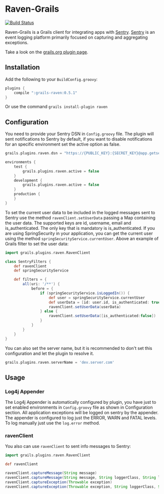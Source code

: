 # Raven-Grails

[![Build Status](https://secure.travis-ci.org/informant-army/raven-grails.png?branch=master)](https://travis-ci.org/informant-army/raven-grails)

Raven-Grails is a Grails client for integrating apps with [Sentry](http://www.getsentry.com). [Sentry](http://www.getsentry.com) is an event logging platform primarily focused on capturing and aggregating exceptions.

Take a look on the [grails.org plugin page](http://grails.org/plugin/raven).

## Installation

Add the following to your `BuildConfig.groovy`:

```groovy
plugins {
    compile ":grails-raven:0.5.1"
}
```

Or use the command `grails install-plugin raven`

## Configuration

You need to provide your Sentry DSN in `Config.groovy` file. The plugin will sent notifications to Sentry by default, if you want to disable notifications for an specific environment set the active option as false.

```groovy
grails.plugins.raven.dsn = "https://{PUBLIC_KEY}:{SECRET_KEY}@app.getsentry.com/{PATH}{PROJECT_ID}"

environments {
    test {
        grails.plugins.raven.active = false
    }
    development {
        grails.plugins.raven.active = false
    }
    production {
    }
}
```

To set the current user data to be included in the logged messages sent to Sentry use the method `ravenClient.setUserData` passing a Map containing the user data. The supported keys are id, username, email and is\_authenticated. The only key that is mandatory is is\_authenticated. If you are using SpringSecurity in your application, you can get the current user using the method `springSecurityService.currentUser`. Above an example of Grails filter to set the user data:

```groovy
import grails.plugins.raven.RavenClient

class SentryFilters {
    def ravenClient
    def springSecurityService

    def filters = {
        all(uri: '/**') {
            before = {
                if (springSecurityService.isLoggedIn()) {
                    def user = springSecurityService.currentUser
                    def userData = [id: user.id, is_authenticated: true, email: user.email, username: user.username]
                    ravenClient.setUserData(userData)
                } else {
                    ravenClient.setUserData([is_authenticated:false])
                }
            }
        }
    }
}
```

You can also set the server name, but it is recommended to don't set this configuration and let the plugin to resolve it.

```groovy
grails.plugins.raven.serverName = 'dev.server.com'
```

## Usage

### Log4j Appender

The Log4j Appender is automatically configured by plugin, you have just to set enabled environments in `Config.groovy` file as shown in Configuration section. All application exceptions will be logged on sentry by the appender. The appender is configured to log just the ERROR, WARN and FATAL levels. To log manually just use the `log.error` method.

### ravenClient

You also can use `ravenClient` to sent info messages to Sentry:

```groovy
import grails.plugins.raven.RavenClient

def ravenClient

ravenClient.captureMessage(String message)
ravenClient.captureMessage(String message, String loggerClass, String logLevel)
ravenClient.captureException(Throwable exception)
ravenClient.captureException(Throwable exception, String loggerClass, String logLevel, HttpServletRequest request)
```
